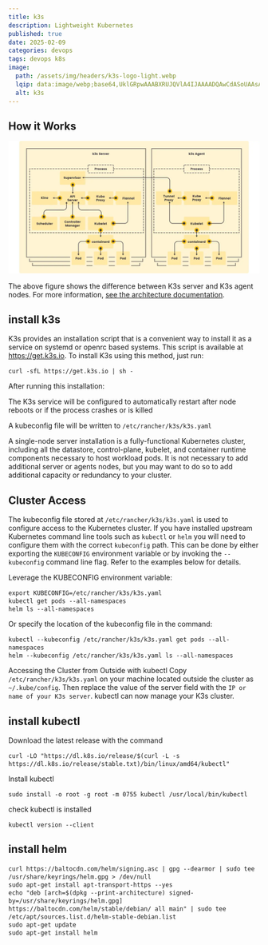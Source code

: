 ```yaml
---
title: k3s
description: Lightweight Kubernetes
published: true
date: 2025-02-09
categories: devops
tags: devops k8s
image:
  path: /assets/img/headers/k3s-logo-light.webp
  lqip: data:image/webp;base64,UklGRpwAAABXRUJQVlA4IJAAAADQAwCdASoUAAsAPpE4l0eloyIhMAgAsBIJbACdACHwzxw7XG3g4IAA/vmuipDy5z78U2nQKYMbHIw48sW9tzPyM+o7Oe95/29e5puC+8vv8G1tlCmPny4X/hpqr/o/3fj+8u8Wvptt/GKtTcXMuPtLjObxp85GTp9EurOpu3zcd/9VrnX8nuOvb+impt8AAAA=
  alt: k3s
---
```


## How it Works

![k3s architecture](assets/img/posts/k3s-architecture.webp)

The above figure shows the difference between K3s server and K3s agent nodes. For more information, [see the architecture documentation](https://docs.k3s.io/architecture).

## install k3s

K3s provides an installation script that is a convenient way to install it as a service on systemd or openrc based systems. This script is available at https://get.k3s.io. To install K3s using this method, just run:

```shell
curl -sfL https://get.k3s.io | sh -
```

After running this installation:

The K3s service will be configured to automatically restart after node reboots or if the process crashes or is killed

A kubeconfig file will be written to `/etc/rancher/k3s/k3s.yaml`

A single-node server installation is a fully-functional Kubernetes cluster, including all the datastore, control-plane, kubelet, and container runtime components necessary to host workload pods. It is not necessary to add additional server or agents nodes, but you may want to do so to add additional capacity or redundancy to your cluster.

## Cluster Access

The kubeconfig file stored at `/etc/rancher/k3s/k3s.yaml` is used to configure access to the Kubernetes cluster. If you have installed upstream Kubernetes command line tools such as `kubectl` or `helm` you will need to configure them with the correct `kubeconfig` path. This can be done by either exporting the `KUBECONFIG` environment variable or by invoking the `--kubeconfig` command line flag. Refer to the examples below for details.

Leverage the KUBECONFIG environment variable:

```shell
export KUBECONFIG=/etc/rancher/k3s/k3s.yaml
kubectl get pods --all-namespaces
helm ls --all-namespaces
```

Or specify the location of the kubeconfig file in the command:

```shell
kubectl --kubeconfig /etc/rancher/k3s/k3s.yaml get pods --all-namespaces
helm --kubeconfig /etc/rancher/k3s/k3s.yaml ls --all-namespaces
```

Accessing the Cluster from Outside with kubectl
Copy `/etc/rancher/k3s/k3s.yaml` on your machine located outside the cluster as `~/.kube/config`. Then replace the value of the server field with the `IP or name of your K3s server`.
kubectl can now manage your K3s cluster.

## install kubectl

Download the latest release with the command

```shell
curl -LO "https://dl.k8s.io/release/$(curl -L -s https://dl.k8s.io/release/stable.txt)/bin/linux/amd64/kubectl"
```

Install kubectl

```shell
sudo install -o root -g root -m 0755 kubectl /usr/local/bin/kubectl
```

check kubectl is installed

```shell
kubectl version --client
```

## install helm

```shell
curl https://baltocdn.com/helm/signing.asc | gpg --dearmor | sudo tee /usr/share/keyrings/helm.gpg > /dev/null
sudo apt-get install apt-transport-https --yes
echo "deb [arch=$(dpkg --print-architecture) signed-by=/usr/share/keyrings/helm.gpg] https://baltocdn.com/helm/stable/debian/ all main" | sudo tee /etc/apt/sources.list.d/helm-stable-debian.list
sudo apt-get update
sudo apt-get install helm
```
